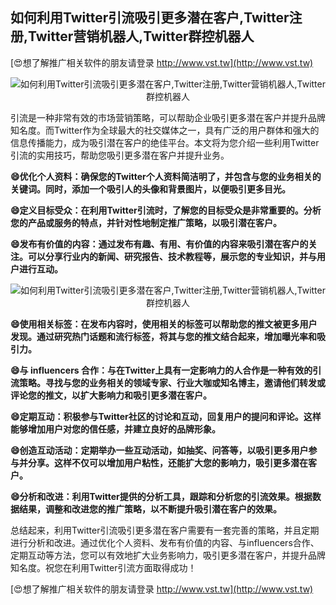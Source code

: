 ## **如何利用Twitter引流吸引更多潜在客户,Twitter注册,Twitter营销机器人,Twitter群控机器人**

[😍想了解推广相关软件的朋友请登录 http://www.vst.tw](http://www.vst.tw)

 <center><img src="https://vst.tw/MP4/tuiguang/png/1.png" alt="如何利用Twitter引流吸引更多潜在客户,Twitter注册,Twitter营销机器人,Twitter群控机器人"></center>

引流是一种非常有效的市场营销策略，可以帮助企业吸引更多潜在客户并提升品牌知名度。而Twitter作为全球最大的社交媒体之一，具有广泛的用户群体和强大的信息传播能力，成为吸引潜在客户的绝佳平台。本文将为您介绍一些利用Twitter引流的实用技巧，帮助您吸引更多潜在客户并提升业务。

**😄优化个人资料：确保您的Twitter个人资料简洁明了，并包含与您的业务相关的关键词。同时，添加一个吸引人的头像和背景图片，以便吸引更多目光。**

**😄定义目标受众：在利用Twitter引流时，了解您的目标受众是非常重要的。分析您的产品或服务的特点，并针对性地制定推广策略，以吸引潜在客户。**

**😄发布有价值的内容：通过发布有趣、有用、有价值的内容来吸引潜在客户的关注。可以分享行业内的新闻、研究报告、技术教程等，展示您的专业知识，并与用户进行互动。**

 <center><img src="https://vst.tw/MP4/tuiguang/png/6.png" alt="如何利用Twitter引流吸引更多潜在客户,Twitter注册,Twitter营销机器人,Twitter群控机器人"></center>

**😄使用相关标签：在发布内容时，使用相关的标签可以帮助您的推文被更多用户发现。通过研究热门话题和流行标签，将其与您的推文结合起来，增加曝光率和吸引力。**

**😄与 influencers 合作：与在Twitter上具有一定影响力的人合作是一种有效的引流策略。寻找与您的业务相关的领域专家、行业大咖或知名博主，邀请他们转发或评论您的推文，以扩大影响力和吸引更多潜在客户。**

**😄定期互动：积极参与Twitter社区的讨论和互动，回复用户的提问和评论。这样能够增加用户对您的信任感，并建立良好的品牌形象。**

**😄创造互动活动：定期举办一些互动活动，如抽奖、问答等，以吸引更多用户参与并分享。这样不仅可以增加用户粘性，还能扩大您的影响力，吸引更多潜在客户。**

**😄分析和改进：利用Twitter提供的分析工具，跟踪和分析您的引流效果。根据数据结果，调整和改进您的推广策略，以不断提升吸引潜在客户的效果。**

总结起来，利用Twitter引流吸引更多潜在客户需要有一套完善的策略，并且定期进行分析和改进。通过优化个人资料、发布有价值的内容、与influencers合作、定期互动等方法，您可以有效地扩大业务影响力，吸引更多潜在客户，并提升品牌知名度。祝您在利用Twitter引流方面取得成功！

[😍想了解推广相关软件的朋友请登录 http://www.vst.tw](http://www.vst.tw)




